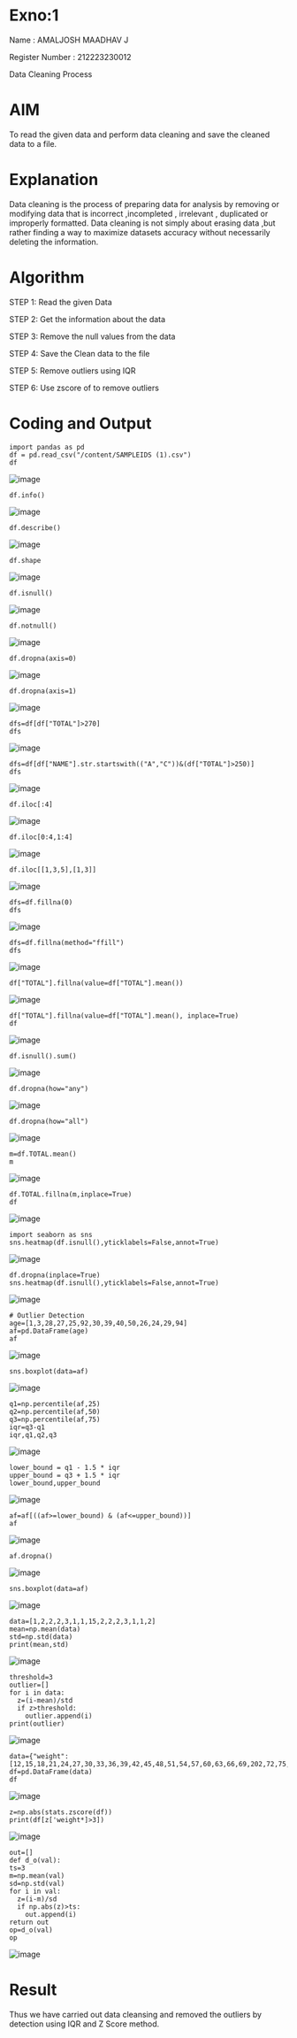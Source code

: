 # Exno:1
Name : AMALJOSH MAADHAV J

Register Number : 212223230012

Data Cleaning Process

# AIM
To read the given data and perform data cleaning and save the cleaned data to a file.

# Explanation
Data cleaning is the process of preparing data for analysis by removing or modifying data that is incorrect ,incompleted , irrelevant , duplicated or improperly formatted. Data cleaning is not simply about erasing data ,but rather finding a way to maximize datasets accuracy without necessarily deleting the information.

# Algorithm
STEP 1: Read the given Data

STEP 2: Get the information about the data

STEP 3: Remove the null values from the data

STEP 4: Save the Clean data to the file

STEP 5: Remove outliers using IQR

STEP 6: Use zscore of to remove outliers

# Coding and Output
```
import pandas as pd
df = pd.read_csv("/content/SAMPLEIDS (1).csv")
df
```
![image](https://github.com/user-attachments/assets/51339704-03d2-46c4-951e-5da234e027e6)
```
df.info()
```
![image](https://github.com/user-attachments/assets/c6a5bc5f-3f78-4f23-b792-3aec96c70a36)
```
df.describe()
```
![image](https://github.com/user-attachments/assets/cf0f86a5-a436-47c4-8bc1-f97e4b7d6ddc)
```
df.shape
```
![image](https://github.com/user-attachments/assets/98305c9b-8d62-4334-92e7-f0d90bec14af)
```
df.isnull()
```
![image](https://github.com/user-attachments/assets/771380fd-b9eb-4333-a10b-a1977056c261)
```
df.notnull()
```
![image](https://github.com/user-attachments/assets/4f5bd51a-31de-45d6-944f-8e3f415e9cfc)
```
df.dropna(axis=0)
```
![image](https://github.com/user-attachments/assets/73234c41-415a-4ba6-b910-cf0f0ff06478)
```
df.dropna(axis=1)
```
![image](https://github.com/user-attachments/assets/3fcb4f87-0a75-4188-a130-a112ef15b812)
```
dfs=df[df["TOTAL"]>270]
dfs
```
![image](https://github.com/user-attachments/assets/a945a282-b5b2-42e0-9e38-19b4d17ecff2)
```
dfs=df[df["NAME"].str.startswith(("A","C"))&(df["TOTAL"]>250)]
dfs
```
![image](https://github.com/user-attachments/assets/a1e055c2-84d8-4839-afe5-cc56d6262598)
```
df.iloc[:4]
```
![image](https://github.com/user-attachments/assets/99db946d-2dd1-4992-9645-8aedc8976f61)
```
df.iloc[0:4,1:4]
```
![image](https://github.com/user-attachments/assets/f095507c-7951-4455-be66-9b4014069e21)
```
df.iloc[[1,3,5],[1,3]]
```
![image](https://github.com/user-attachments/assets/5dfccb61-af66-47f6-8d66-60a416671a62)
```
dfs=df.fillna(0)
dfs
```
![image](https://github.com/user-attachments/assets/c34470ea-48b9-4afb-9483-5ec3ae19eaa3)
```
dfs=df.fillna(method="ffill")
dfs
```
![image](https://github.com/user-attachments/assets/9df2e0d0-79a4-4e03-a118-05664649a193)
```
df["TOTAL"].fillna(value=df["TOTAL"].mean())
```
![image](https://github.com/user-attachments/assets/26abdece-becb-4292-905a-ead79de309cf)
```
df["TOTAL"].fillna(value=df["TOTAL"].mean(), inplace=True)
df
```
![image](https://github.com/user-attachments/assets/2b561a0e-17ac-4d37-8938-d182acc21485)
```
df.isnull().sum()
```
![image](https://github.com/user-attachments/assets/0053c352-60f1-4976-b7f0-c764262c90a3)
```
df.dropna(how="any")
```
![image](https://github.com/user-attachments/assets/9b1f7e70-c7c0-49b0-aa98-95fa6204865c)
```
df.dropna(how="all")
```
![image](https://github.com/user-attachments/assets/4ba1ab9d-b29f-446f-8c88-50df31a28dfe)
```
m=df.TOTAL.mean()
m
```
![image](https://github.com/user-attachments/assets/ce3bc547-4125-4d7f-a46b-292872706dd5)
```
df.TOTAL.fillna(m,inplace=True)
df
```
![image](https://github.com/user-attachments/assets/4224f155-7c1c-4abe-9b30-a804634eabce)
```
import seaborn as sns
sns.heatmap(df.isnull(),yticklabels=False,annot=True)
```
![image](https://github.com/user-attachments/assets/9cb9944d-703b-4173-af01-23a666903d90)

```
df.dropna(inplace=True)
sns.heatmap(df.isnull(),yticklabels=False,annot=True)
```
![image](https://github.com/user-attachments/assets/08c82150-0518-4fbc-a766-479038f1cc49)
```
# Outlier Detection
age=[1,3,28,27,25,92,30,39,40,50,26,24,29,94]
af=pd.DataFrame(age)
af
```
![image](https://github.com/user-attachments/assets/7be44148-a45d-48b4-9578-336b423912ed)
```
sns.boxplot(data=af)
```
![image](https://github.com/user-attachments/assets/e4e5ae3c-0930-46b0-954b-27f373226c99)
```
q1=np.percentile(af,25)
q2=np.percentile(af,50)
q3=np.percentile(af,75)
iqr=q3-q1
iqr,q1,q2,q3
```
![image](https://github.com/user-attachments/assets/cd53b544-76d5-45ca-b6fa-eb3a8cd11842)
```
lower_bound = q1 - 1.5 * iqr
upper_bound = q3 + 1.5 * iqr
lower_bound,upper_bound
```
![image](https://github.com/user-attachments/assets/e866bfd8-629a-44f9-8cc6-c9ed430adb84)
```
af=af[((af>=lower_bound) & (af<=upper_bound))]
af
```
![image](https://github.com/user-attachments/assets/eff00459-0333-4017-97cb-f9dc1a97a690)
```
af.dropna()
```
![image](https://github.com/user-attachments/assets/f97448e5-5e27-4805-81e8-a8df63f2a018)
```
sns.boxplot(data=af)
```
![image](https://github.com/user-attachments/assets/f36bb5c7-fe54-4c82-898f-10d5d6cb88ac)
```
data=[1,2,2,2,3,1,1,15,2,2,2,3,1,1,2]
mean=np.mean(data)
std=np.std(data)
print(mean,std)
```
![image](https://github.com/user-attachments/assets/e79818d0-5af2-4d70-8fdd-9d62cb8ff5a8)
```
threshold=3
outlier=[]
for i in data:
  z=(i-mean)/std
  if z>threshold:
    outlier.append(i)
print(outlier)
```
![image](https://github.com/user-attachments/assets/261091ea-9deb-4f24-8c2b-7085efc014a3)
```
data={"weight":[12,15,18,21,24,27,30,33,36,39,42,45,48,51,54,57,60,63,66,69,202,72,75,78,81,84,232,87,90,93,96,99,258]}
df=pd.DataFrame(data)
df
```
![image](https://github.com/user-attachments/assets/c81cf10c-ad91-4ded-8fe5-a0f7b9ee528e)
```
z=np.abs(stats.zscore(df)) 
print(df[z['weight*]>3])
```
![image](https://github.com/user-attachments/assets/67e64dc7-b570-4fe8-8cd5-3dad8a50502c)
```
out=[] 
def d_o(val): 
ts=3 
m=np.mean(val) 
sd=np.std(val) 
for i in val: 
  z=(i-m)/sd 
  if np.abs(z)>ts:
    out.append(i) 
return out
op=d_o(val)
op
```
![image](https://github.com/user-attachments/assets/e01c3bad-8979-4090-a528-a1cf41a6eb2f)


# Result
      
Thus we have carried out data cleansing and removed the outliers by detection using IQR and Z Score method.
